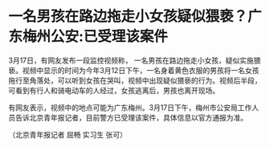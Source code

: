 # 一名男孩在路边拖走小女孩疑似猥亵？广东梅州公安:已受理该案件

3月17日，有网友发布一段监控视频称，
一名男孩在路边拖走小女孩，疑似实施猥亵。视频中显示的时间为今年3月12日下午，一名身着黄色衣服的男孩将一名女孩拖行至角落处，可以听到女孩在哭叫，视频中出现疑似猥亵的行为。视频后半段，可看到有行人和骑电动车的人经过，女孩逃离后，男孩也离开现场。

有网友表示，视频中的地点可能为广东梅州。3月17日下午，梅州市公安局工作人员告诉北京青年报记者，目前警方已受理该案件，具体信息以官方通报为准。

（北京青年报记者 屈畅 实习生 张可）

